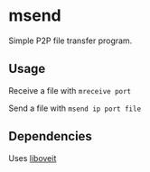 msend
=====
Simple P2P file transfer program.

Usage
-----
Receive a file with `mreceive port`

Send a file with `msend ip port file`
	
Dependencies
------------
Uses [liboveit][]

[liboveit]:https://github.com/apfohl/liboveit
